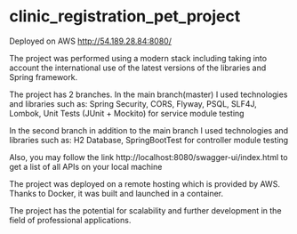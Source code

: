 # clinic_registration_pet_project

Deployed on AWS http://54.189.28.84:8080/

The project was performed using a modern stack
including taking into account the international use of the latest versions of the libraries and Spring framework.

The project has 2 branches. 
In the main branch(master) I used technologies and libraries  such as:
Spring Security, CORS, Flyway, PSQL, SLF4J, Lombok, Unit Tests (JUnit + Mockito) for service module testing

In the second branch in addition to the main branch I used technologies and libraries  such as:
H2 Database, SpringBootTest for controller module testing

Also, you may follow the link http://localhost:8080/swagger-ui/index.html to get a list of all APIs on your local machine

The project was deployed on a remote hosting which is provided by AWS.
Thanks to Docker, it was built and launched in a container. 

The project has the potential for scalability and further development in the field of professional applications.
